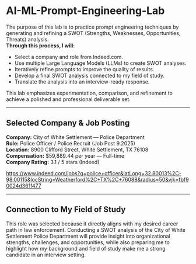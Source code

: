 # AI-ML-Prompt-Engineering-Lab
The purpose of this lab is to practice prompt engineering techniques by generating and refining a SWOT (Strengths, Weaknesses, Opportunities, Threats) analysis.  
**Through this process, I will:**
- Select a company and role from Indeed.com.
- Use multiple Large Language Models (LLMs) to create SWOT analyses.
- Iteratively refine prompts to improve the quality of results.
- Develop a final SWOT analysis connected to my field of study.
- Translate the analysis into an interview-ready response.

This lab emphasizes experimentation, comparison, and refinement to achieve a polished and professional deliverable set.

---

## Selected Company & Job Posting

**Company:** City of White Settlement — Police Department  
**Role:** Police Officer / Police Recruit (Job Post 9.2025)  
**Location:** 8900 Clifford Street, White Settlement, TX 76108  
**Compensation:** $59,889.44 per year — Full-time  
**Company Rating:** 3.1 / 5 stars (Indeed)

https://www.indeed.com/jobs?q=police+officer&latLong=32.80013%2C-98.00115&locString=Weatherford%2C+TX%2C+76088&radius=50&vjk=fbf90024d361f477

---

## Connection to My Field of Study
This role was selected because it directly aligns with my desired career path in law enforcement. Conducting a SWOT analysis of the City of White Settlement Police Department will provide insight into organizational strengths, challenges, and opportunities, while also preparing me to highlight how my background and field of study make me a strong candidate in an interview setting.
